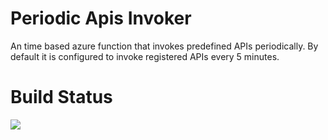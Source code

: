 # Periodic Apis Invoker
An time based azure function that invokes predefined APIs periodically. By default it is configured to invoke registered APIs every 5 minutes.

# Build Status 
![](https://sanjaysingh.visualstudio.com/_apis/public/build/definitions/14e49466-afba-4498-904c-beedc9456377/6/badge)
